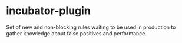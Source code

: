 # incubator-plugin
Set of new and non-blocking rules waiting to be used in production to gather knowledge about false positives and performance.
